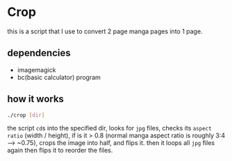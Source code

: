 # Crop

this is a script that I use to convert 2 page manga pages into 1 page.

## dependencies
- imagemagick
- bc(basic calculator) program

## how it works

```sh
./crop [dir]
```

the script `cd`s into the specified dir, looks for `jpg` files, checks its `aspect ratio` (width / height), if is it > 0.8 (normal manga aspect ratio is roughly 3:4 --> ~0.75), crops the image into half, and flips it. then it loops all `jpg` files again then flips it to reorder the files. 

